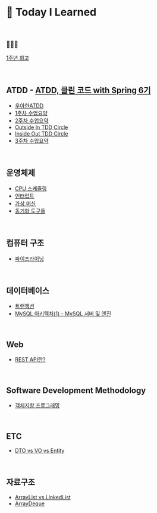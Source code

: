 # 📂 Today I Learned

<br>

<h3>🧑🏻‍🏫</h3>

[1주년 회고](https://github.com/JohnPrk/TIL/tree/main/Review/1%EC%A3%BC%EB%85%84%20%ED%9A%8C%EA%B3%A0)


<br>

## ATDD - [ATDD, 클린 코드 with Spring 6기](https://edu.nextstep.camp/s/hAciHKm5)
* [우아한ATDD](https://github.com/JohnPrk/TIL/tree/main/ATDD/%EC%9A%B0%EC%95%84%ED%95%9CATDD)
* [1주차 수업요약](https://github.com/JohnPrk/TIL/tree/main/ATDD/1%EC%A3%BC%EC%B0%A8)
* [2주차 수업요약](https://github.com/JohnPrk/TIL/tree/main/ATDD/2%EC%A3%BC%EC%B0%A8)
* [Outside In TDD Circle](https://github.com/JohnPrk/TIL/tree/main/ATDD/Outside%20In%20TDD%20Circle)
* [Inside Out TDD Circle](https://github.com/JohnPrk/TIL/tree/main/ATDD/Inside%20Out%20TDD%20Circle)
* [3주차 수업요약](https://github.com/JohnPrk/TIL/tree/main/ATDD/3%EC%A3%BC%EC%B0%A8)

<br>

## 운영체제
* [CPU 스케쥴링](https://github.com/JohnPrk/TIL/tree/main/OS/CPU%20%EC%8A%A4%EC%BC%80%EC%A5%B4%EB%A7%81)
* [인터럽트](https://github.com/JohnPrk/TIL/tree/main/OS/%EC%9D%B8%ED%84%B0%EB%9F%BD%ED%8A%B8)
* [가상 머신](https://github.com/JohnPrk/TIL/tree/main/OS/%EA%B0%80%EC%83%81%20%EB%A8%B8%EC%8B%A0)
* [동기화 도구들](https://github.com/JohnPrk/TIL/tree/main/OS/%EB%8F%99%EA%B8%B0%ED%99%94%20%EB%8F%84%EA%B5%AC%EB%93%A4)



<br>

## 컴퓨터 구조
* [파이프라이닝](https://github.com/JohnPrk/TIL/tree/main/Computer%20Architecture/%ED%8C%8C%EC%9D%B4%ED%94%84%EB%9D%BC%EC%9D%B4%EB%8B%9D)

<br>

## 데이터베이스
* [트랜잭션](https://github.com/JohnPrk/TIL/tree/main/DB/Transcation)
* [MySQL 아키텍처(1) - MySQL 서버 및 엔진](https://github.com/JohnPrk/TIL/tree/main/DB/MySQL%20%EC%95%84%ED%82%A4%ED%85%8D%EC%B2%98(1)%20-%20MySQL%20%EC%84%9C%EB%B2%84%20%EB%B0%8F%20%EC%97%94%EC%A7%84)
<br>


## Web
* [REST API란?](https://github.com/JohnPrk/TIL/blob/main/Web/REST%20API%EB%9E%80%3F.md)

<br>


## Software Development Methodology
* [객체지향 프로그래밍](https://github.com/JohnPrk/TIL/tree/main/Software%20Development%20Methodology/%EA%B0%9D%EC%B2%B4%EC%A7%80%ED%96%A5%20%ED%94%84%EB%A1%9C%EA%B7%B8%EB%9E%98%EB%B0%8D)


<br>


## ETC
* [DTO vs VO vs Entity](https://github.com/JohnPrk/TIL/blob/main/Spring/Entity%20vs%20DTO%20vs%20VO/README.md)
<br>

## 자료구조
* [ArrayList vs LinkedList](https://github.com/JohnPrk/TIL/tree/main/Data%20Structure/ArrayList%20vs%20LinkedList)
* [ArrayDeque](https://github.com/JohnPrk/TIL/blob/main/Data%20Structure/ArrayDeque/README.md)

<br>

